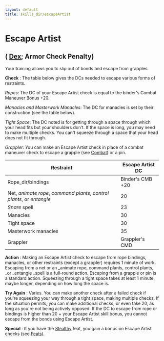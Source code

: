 ```yaml
---
layout: default
title: skills_dir/escapeArtist
---
```

# Escape Artist

## ( [Dex](../gettingStarted#_dexterity); Armor Check Penalty)

Your training allows you to slip out of bonds and escape from grapples.

**Check** : The table below gives the DCs needed to escape various forms of restraints.

_Ropes_: The DC of your Escape Artist check is equal to the binder's Combat Maneuver Bonus +20.

_Manacles and Masterwork Manacles_: The DC for manacles is set by their construction (see the table below).

_Tight Space_: The DC noted is for getting through a space through which your head fits but your shoulders don't. If the space is long, you may need to make multiple checks. You can't squeeze through a space that your head does not fit through.

_Grappler_: You can make an Escape Artist check in place of a combat maneuver check to escape a grapple (see [Combat](../combat)) or a pin.

| Restraint | Escape Artist DC |
| --- | --- |
| Rope_dir/bindings | Binder's CMB +20 |
| Net, _animate rope_, _command plants_, _control plants_, or _entangle_ | 20 |
| _Snare_ spell | 23 |
| Manacles | 30 |
| Tight space | 30 |
| Masterwork manacles | 35 |
| Grappler | Grappler's CMD |

**Action** : Making an Escape Artist check to escape from rope bindings, manacles, or other restraints (except a grappler) requires 1 minute of work. Escaping from a net or an _animate rope, command plants, control plants, _or _entangle _spell is a full-round action. Escaping from a grapple or pin is a standard action. Squeezing through a tight space takes at least 1 minute, maybe longer, depending on how long the space is.

**Try Again** : Varies. You can make another check after a failed check if you're squeezing your way through a tight space, making multiple checks. If the situation permits, you can make additional checks, or even take 20, as long as you're not being actively opposed. If the DC to escape from rope or bindings is higher than 20 + your Escape Artist skill bonus, you cannot escape from the bonds using Escape Artist.

**Special** : If you have the [Stealthy](../feats#_stealthy) feat, you gain a bonus on Escape Artist checks (see [Feats](../feats)).

